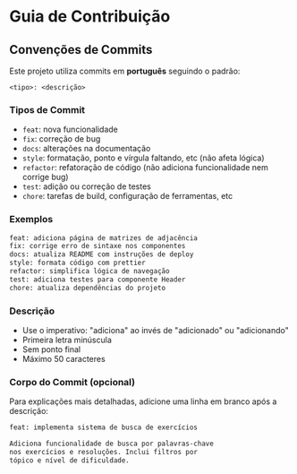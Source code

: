 # Guia de Contribuição

## Convenções de Commits

Este projeto utiliza commits em **português** seguindo o padrão:

```
<tipo>: <descrição>
```

### Tipos de Commit

- `feat`: nova funcionalidade
- `fix`: correção de bug  
- `docs`: alterações na documentação
- `style`: formatação, ponto e vírgula faltando, etc (não afeta lógica)
- `refactor`: refatoração de código (não adiciona funcionalidade nem corrige bug)
- `test`: adição ou correção de testes
- `chore`: tarefas de build, configuração de ferramentas, etc

### Exemplos

```bash
feat: adiciona página de matrizes de adjacência
fix: corrige erro de sintaxe nos componentes
docs: atualiza README com instruções de deploy
style: formata código com prettier
refactor: simplifica lógica de navegação
test: adiciona testes para componente Header
chore: atualiza dependências do projeto
```

### Descrição

- Use o imperativo: "adiciona" ao invés de "adicionado" ou "adicionando"
- Primeira letra minúscula
- Sem ponto final
- Máximo 50 caracteres

### Corpo do Commit (opcional)

Para explicações mais detalhadas, adicione uma linha em branco após a descrição:

```bash
feat: implementa sistema de busca de exercícios

Adiciona funcionalidade de busca por palavras-chave
nos exercícios e resoluções. Inclui filtros por
tópico e nível de dificuldade.
```